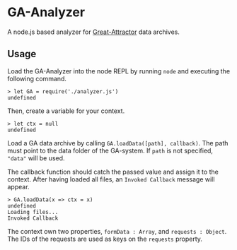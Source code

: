 # GA-Analyzer

A node.js based analyzer for [Great-Attractor](https://github.com/SoftwareAgenten/Great-Attractor) data archives.

## Usage

Load the GA-Analyzer into the node REPL by running `node` and executing the following command.

```node
> let GA = require('./analyzer.js')
undefined
```

Then, create a variable for your context.

```node
> let ctx = null
undefined
```

Load a GA data archive by calling `GA.loadData([path], callback)`. The path must point to the data folder of the GA-system. If `path` is not specified, `"data"` will be used.

The callback function should catch the passed value and assign it to the context. After having loaded all files, an `Invoked Callback` message will appear.

```node
> GA.loadData(x => ctx = x)
undefined
Loading files...
Invoked Callback
```

The context own two properties, `formData : Array`, and `requests : Object`. The IDs of the requests are used as keys on the `requests` property.